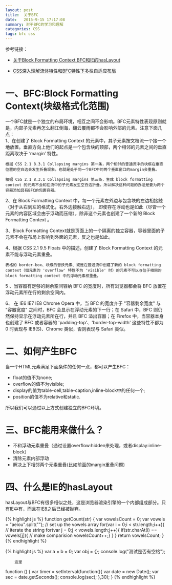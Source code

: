 ```yaml
---
layout: post
title:  关于BFC
date:   2015-9-15 17:17:08
summary: 对于BFC的学习和理解
categories: CSS
tags: bfc css
---
```

参考链接：<br>

- [关于Block Formatting Context BFC和IE的hasLayout](http://www.cnblogs.com/pigtail/archive/2013/01/23/2871627.html)

- [CSS深入理解流体特性和BFC特性下多栏自适应布局](http://www.zhangxinxu.com/wordpress/2015/02/css-deep-understand-flow-bfc-column-two-auto-layout/)


# 一、BFC:Block Formatting Context(块级格式化范围)

一个BFC就是一个独立的布局环境，相互之间不会影响。BFC元素特性表现原则就是，内部子元素再怎么翻江倒海，翻云覆雨都不会影响外部的元素。注意下面几点：<br>
1、在创建了 Block Formatting Context 的元素中，其子元素按文档流一个接一个地放置。垂直方向上他们的起点是一个包含块的顶部，两个相邻的元素之间的垂直距离取决于 ‘margin’ 特性。

    根据 CSS 2.1 8.3.1 Collapsing margins 第一条，两个相邻的普通流中的块框在垂直位置的空白边会发生折叠现象。也就是处于同一个BFC中的两个垂直窗口的margin会重叠。

    根据 CSS 2.1 8.3.1 Collapsing margins 第三条，生成 block formatting context 的元素不会和在流中的子元素发生空白边折叠。所以解决这种问题的办法是要为两个容器添加具有BFC的包裹容器。

2、在 Block Formatting Context 中，每一个元素左外边与包含块的左边相接触（对于从右到左的格式化，右外边接触右边）， 即使存在浮动也是如此（尽管一个元素的内容区域会由于浮动而压缩），除非这个元素也创建了一个新的 Block Formatting Context 。

3、Block Formatting Context就是页面上的一个隔离的独立容器，容器里面的子元素不会在布局上影响到外面的元素，反之也是如此。

4、根据 CSS 2.1 9.5 Floats 中的描述，创建了 Block Formatting Context 的元素不能与浮动元素重叠。

    表格的 border-box、块级的替换元素、或是在普通流中创建了新的 block formatting context（如元素的 'overflow' 特性不为 'visible' 时）的元素不可以与位于相同的 block formatting context 中的浮动元素相重叠。

5 、当容器有足够的剩余空间容纳 BFC 的宽度时，所有浏览器都会将 BFC 放置在浮动元素所在行的剩余空间内。

6、 在 IE6 IE7 IE8 Chrome Opera 中，当 BFC 的宽度介于 "容器剩余宽度" 与 "容器宽度" 之间时，BFC 会显示在浮动元素的下一行；在 Safari 中，BFC 则仍然保持显示在浮动元素所在行，并且 BFC 溢出容器；在 Firefox 中，当容器本身也创建了 BFC 或者容器的 'padding-top'、'border-top-width' 这些特性不都为 0 时表现与 IE8(S)、Chrome 类似，否则表现与 Safari 类似。

# 二、如何产生BFC
当一个HTML元素满足下面条件的任何一点，都可以产生BFC：<br>
- float的值不为none;
- overflow的值不为visible;
- display的值为table-cell,table-caption,inline-block中的任何一个;
- position的值不为relative和static.

所以我们可以通过以上方式创建独立的BFC环境。

# 三、BFC能用来做什么？
- 不和浮动元素重叠（通过设置overflow:hidden来处理，或者display:inline-block）
- 清除元素内部浮动
- 解决上下相邻两个元素重叠(比如前面的margin重叠问题)

# 四、什么是IE的hasLayout

hasLayout与BFC有很多相似之处，这是浏览器渲染引擎的一个内部组成部分。只有IE中有，而且在IE8之后已经被抛弃。

{% highlight js %}
  function getCount(str) {
    var vowelsCount = 0;
  var vowels = "aeiou".split(""); // set up the vowels array
  for(var i = 0;i < str.length;i++){   // iterate the string
    for(var j = 0;j < vowels.length;j++){
          if(str.charAt(i) == vowels[j]){ // make comparision
          vowelsCount++;}
    }
     }
  return vowelsCount;
}
{% endhighlight %}

{% highlight js %}
  var a = b = 0;
  var obj = {};
  console.log("测试是否有空格");

        这里
  function () {
    var timer = setInterval(function(){
      var date = new Date();
      var sec = date.getSeconds();
      console.log(sec);
      },30);
  }
{% endhighlight %}

